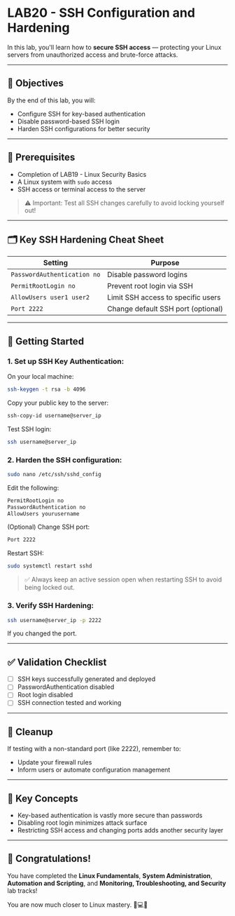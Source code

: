 # LAB20 - SSH Configuration and Hardening

In this lab, you'll learn how to **secure SSH access** — protecting your Linux servers from unauthorized access and brute-force attacks.

---

## 🎯 Objectives

By the end of this lab, you will:
- Configure SSH for key-based authentication
- Disable password-based SSH login
- Harden SSH configurations for better security

---

## 🧰 Prerequisites

- Completion of LAB19 - Linux Security Basics
- A Linux system with `sudo` access
- SSH access or terminal access to the server

> ⚠️ Important: Test all SSH changes carefully to avoid locking yourself out!

---

## 🗂️ Key SSH Hardening Cheat Sheet

| Setting | Purpose |
|---------|---------|
| `PasswordAuthentication no` | Disable password logins |
| `PermitRootLogin no` | Prevent root login via SSH |
| `AllowUsers user1 user2` | Limit SSH access to specific users |
| `Port 2222` | Change default SSH port (optional) |

---

## 🚀 Getting Started

### 1. Set up SSH Key Authentication:
On your local machine:
```bash
ssh-keygen -t rsa -b 4096
```
Copy your public key to the server:
```bash
ssh-copy-id username@server_ip
```
Test SSH login:
```bash
ssh username@server_ip
```

### 2. Harden the SSH configuration:
```bash
sudo nano /etc/ssh/sshd_config
```
Edit the following:
```bash
PermitRootLogin no
PasswordAuthentication no
AllowUsers yourusername
```
(Optional) Change SSH port:
```bash
Port 2222
```
Restart SSH:
```bash
sudo systemctl restart sshd
```

> ✅ Always keep an active session open when restarting SSH to avoid being locked out.

### 3. Verify SSH Hardening:
```bash
ssh username@server_ip -p 2222
```
If you changed the port.

---

## ✅ Validation Checklist

- [ ] SSH keys successfully generated and deployed
- [ ] PasswordAuthentication disabled
- [ ] Root login disabled
- [ ] SSH connection tested and working

---

## 🧹 Cleanup

If testing with a non-standard port (like 2222), remember to:
- Update your firewall rules
- Inform users or automate configuration management

---

## 🧠 Key Concepts

- Key-based authentication is vastly more secure than passwords
- Disabling root login minimizes attack surface
- Restricting SSH access and changing ports adds another security layer

---

## 🎉 Congratulations!
You have completed the **Linux Fundamentals**, **System Administration**, **Automation and Scripting**, and **Monitoring, Troubleshooting, and Security** lab tracks!

You are now much closer to Linux mastery. 🐧💻🚀

